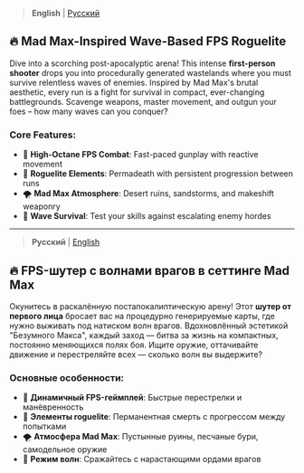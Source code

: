 > **English** | [Русский](#Русский)

## 🔥 Mad Max-Inspired Wave-Based FPS Roguelite

Dive into a scorching post-apocalyptic arena! This intense **first-person shooter** drops you into procedurally generated wastelands where you must survive relentless waves of enemies. Inspired by Mad Max's brutal aesthetic, every run is a fight for survival in compact, ever-changing battlegrounds. Scavenge weapons, master movement, and outgun your foes – how many waves can you conquer?

### Core Features:
- 🔫 **High-Octane FPS Combat**: Fast-paced gunplay with reactive movement
- 🎲 **Roguelite Elements**: Permadeath with persistent progression between runs
- 🌪️ **Mad Max Atmosphere**: Desert ruins, sandstorms, and makeshift weaponry
- 🌊 **Wave Survival**: Test your skills against escalating enemy hordes

---

<a name="Русский"></a>
> **Русский** | [English](#English)

## 🔥 FPS-шутер с волнами врагов в сеттинге Mad Max

Окунитесь в раскалённую постапокалиптическую арену! Этот **шутер от первого лица** бросает вас на процедурно генерируемые карты, где нужно выживать под натиском волн врагов. Вдохновлённый эстетикой "Безумного Макса", каждый заход — битва за жизнь на компактных, постоянно меняющихся полях боя. Ищите оружие, оттачивайте движение и перестреляйте всех — сколько волн вы выдержите?

### Основные особенности:
- 🔫 **Динамичный FPS-геймплей**: Быстрые перестрелки и манёвренность
- 🎲 **Элементы roguelite**: Перманентная смерть с прогрессом между попытками
- 🌪️ **Атмосфера Mad Max**: Пустынные руины, песчаные бури, самодельное оружие
- 🌊 **Режим волн**: Сражайтесь с нарастающими ордами врагов

<a name="English"></a>

